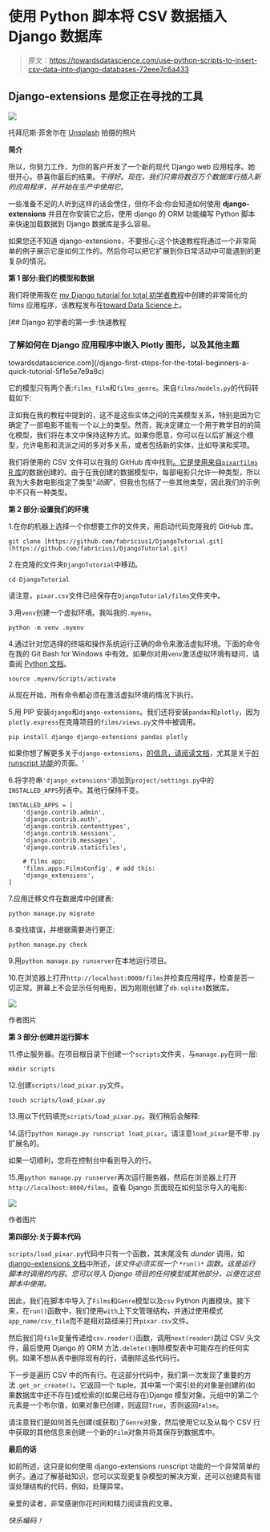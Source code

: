 # 使用 Python 脚本将 CSV 数据插入 Django 数据库

> 原文：<https://towardsdatascience.com/use-python-scripts-to-insert-csv-data-into-django-databases-72eee7c6a433>

## Django-extensions 是您正在寻找的工具

![](img/837d4e2d64a04621843a9514abee62f4.png)

托拜厄斯·菲舍尔在 [Unsplash](https://unsplash.com/s/photos/databases?utm_source=unsplash&utm_medium=referral&utm_content=creditCopyText) 拍摄的照片

**简介**

所以，你努力工作，为你的客户开发了一个新的现代 Django web 应用程序。她很开心，恭喜你最后的结果。*干得好。现在，我们只需将数百万个数据库行插入新的应用程序，并开始在生产中使用它*。

一些准备不足的人听到这样的话会愣住，但你不会:你会知道如何使用 **django-extensions** 并且在你安装它之后，使用 django 的 ORM 功能编写 Python 脚本来快速加载数据到 Django 数据库是多么容易。

如果您还不知道 django-extensions，不要担心:这个快速教程将通过一个非常简单的例子展示它是如何工作的。然后你可以把它扩展到你日常活动中可能遇到的更复杂的情况。

**第 1 部分:我们的模型和数据**

我们将使用我在 [my Django tutorial for total 初学者教程](https://medium.com/towards-data-science/django-first-steps-for-the-total-beginners-a-quick-tutorial-5f1e5e7e9a8c)中创建的非常简化的 films 应用程序，该教程发布在[toward Data Science](https://medium.com/towards-data-science)上。

[](/django-first-steps-for-the-total-beginners-a-quick-tutorial-5f1e5e7e9a8c) [## Django 初学者的第一步:快速教程

### 了解如何在 Django 应用程序中嵌入 Plotly 图形，以及其他主题

towardsdatascience.com](/django-first-steps-for-the-total-beginners-a-quick-tutorial-5f1e5e7e9a8c) 

它的模型只有两个表:`films_film`和`films_genre`。来自`films/models.py`的代码转载如下:

正如我在我的教程中提到的，这不是这些实体之间的完美模型关系，特别是因为它确定了一部电影不能有一个以上的类型。然而，我决定建立一个用于教学目的的简化模型，我们将在本文中保持这种方式。如果你愿意，你可以在以后扩展这个模型，允许电影和流派之间的多对多关系，或者包括新的实体，比如导演和奖项。

我们将使用的 CSV 文件可以在我的 GitHub 库中找到[。它是使用来自`pixarfilms`](https://raw.githubusercontent.com/fabricius1/DjangoTutorial/master/films/pixar.csv) [R 库](https://cran.r-project.org/web/packages/pixarfilms/index.html)的数据创建的。由于在我创建的数据模型中，每部电影只允许一种类型，所以我为大多数电影指定了类型“*动画*”，但我也包括了一些其他类型，因此我们的示例中不只有一种类型。

**第 2 部分:设置我们的环境**

1.在你的机器上选择一个你想要工作的文件夹，用启动代码克隆我的 GitHub 库。

```
git clone [https://github.com/fabricius1/DjangoTutorial.git](https://github.com/fabricius1/DjangoTutorial.git)
```

2.在克隆的文件夹`DjangoTutorial`中移动。

```
cd DjangoTutorial
```

请注意，`pixar.csv`文件已经保存在`DjangoTutorial/films`文件夹中。

3.用`venv`创建一个虚拟环境。我叫我的`.myenv`。

```
python -m venv .myenv
```

4.通过针对您选择的终端和操作系统运行正确的命令来激活虚拟环境。下面的命令在我的 Git Bash for Windows 中有效。如果你对用`venv`激活虚拟环境有疑问，请查阅 [Python 文档](https://docs.python.org/3/library/venv.html)。

```
source .myenv/Scripts/activate
```

从现在开始，所有命令都必须在激活虚拟环境的情况下执行。

5.用 PIP 安装`django`和`django-extensions`。我们还将安装`pandas`和`plotly`，因为`plotly.express`在克隆项目的`films/views.py`文件中被调用。

```
pip install django django-extensions pandas plotly
```

如果你想了解更多关于`django-extensions`，[的信息，请阅读文档](https://django-extensions.readthedocs.io/)，尤其是关于[的 runscript 功能](https://django-extensions.readthedocs.io/en/latest/runscript.html)的页面。'

6.将字符串`'django_extensions'`添加到`project/settings.py`中的`INSTALLED_APPS`列表中。其他行保持不变。

```
INSTALLED_APPS = [    
    'django.contrib.admin',
    'django.contrib.auth',
    'django.contrib.contenttypes',
    'django.contrib.sessions',
    'django.contrib.messages',
    'django.contrib.staticfiles',

    # films app:
    'films.apps.FilmsConfig', # add this:
    'django_extensions',
]
```

7.应用迁移文件在数据库中创建表:

```
python manage.py migrate
```

8.查找错误，并根据需要进行更正:

```
python manage.py check
```

9.用`python manage.py runserver`在本地运行项目。

10.在浏览器上打开`http://localhost:8000/films`并检查应用程序，检查是否一切正常。屏幕上不会显示任何电影，因为刚刚创建了`db.sqlite3`数据库。

![](img/623a525c1641db590887c8d2ce62adc6.png)

作者图片

**第 3 部分:创建并运行脚本**

11.停止服务器。在项目根目录下创建一个`scripts`文件夹，与`manage.py`在同一层:

```
mkdir scripts
```

12.创建`scripts/load_pixar.py`文件。

```
touch scripts/load_pixar.py 
```

13.用以下代码填充`scripts/load_pixar.py`。我们稍后会解释:

14.运行`python manage.py runscript load_pixar`。请注意`load_pixar`是不带`.py`扩展名的。

如果一切顺利，您将在控制台中看到导入的行。

15.用`python manage.py runserver`再次运行服务器，然后在浏览器上打开`http://localhost:8000/films`。查看 Django 页面现在如何显示导入的电影:

![](img/843e02215c11c9f14d13803bd15d8806.png)

作者图片

**第四部分:关于脚本代码**

`scripts/load_pixar.py`代码中只有一个函数，其末尾没有 *dunder* 调用。如 [django-extensions 文档](https://django-extensions.readthedocs.io/en/latest/runscript.html)中所述，*该文件必须实现一个* `*run()*` *函数。这是运行脚本时调用的内容。您可以导入 Django 项目的任何模型或其他部分，以便在这些脚本中使用。*

因此，我们在脚本中导入了`Films`和`Genre`模型以及`csv` Python 内置模块。接下来，在`run()`函数中，我们使用`with`上下文管理结构，并通过使用模式`app_name/csv_file`而不是相对路径来打开`pixar.csv`文件。

然后我们将`file`变量传递给`csv.reader()`函数，调用`next(reader)`跳过 CSV 头文件，最后使用 Django 的 ORM 方法`.delete()`删除模型表中可能存在的任何实例。如果不想从表中删除现有的行，请删除这些代码行。

下一步是遍历 CSV 中的所有行。在这部分代码中，我们第一次发现了重要的方法`.get_or_create()`。它返回一个 tuple，其中第一个索引处的对象是创建的(如果数据库中还不存在)或检索的(如果已经存在)Django 模型对象。元组中的第二个元素是一个布尔值，如果对象已创建，则返回`True`，否则返回`False`。

请注意我们是如何首先创建(或获取)了`Genre`对象，然后使用它以及从每个 CSV 行中获取的其他信息来创建一个新的`Film`对象并将其保存到数据库中。

**最后的话**

如前所述，这只是如何使用 django-extensions runscript 功能的一个非常简单的例子。通过了解基础知识，您可以实现更复杂模型的解决方案，还可以创建具有错误处理结构的代码，例如，处理异常。

亲爱的读者，非常感谢你花时间和精力阅读我的文章。

*快乐编码！*